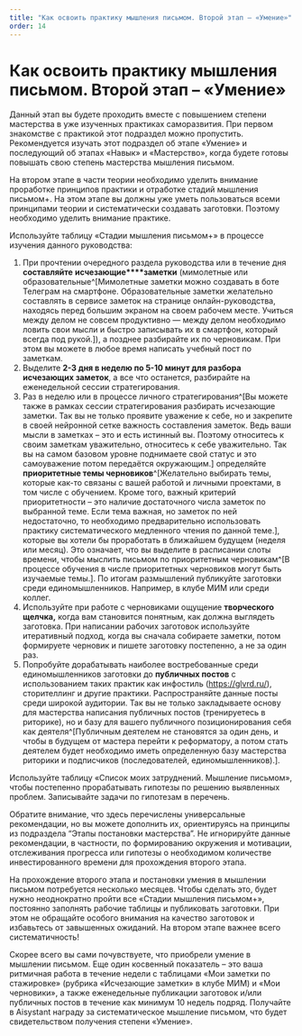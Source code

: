 ```yaml
---
title: "Как освоить практику мышления письмом. Второй этап – «Умение»"
order: 14
---
```


# Как освоить практику мышления письмом. Второй этап – «Умение»

Данный этап вы будете проходить вместе с повышением степени мастерства в уже изученных практиках саморазвития. При первом знакомстве с практикой этот подраздел можно пропустить. Рекомендуется изучать этот подраздел об этапе «Умение» и последующий об этапах «Навык» и «Мастерство», когда будете готовы повышать свою степень мастерства мышления письмом.

На втором этапе в части теории необходимо уделить внимание проработке принципов практики и отработке стадий мышления письмом+. На этом этапе вы должны уже уметь пользоваться всеми принципами теории и систематически создавать заготовки. Поэтому необходимо уделить внимание практике.

Используйте таблицу «Стадии мышления письмом+» в процессе изучения данного руководства:

1. При прочтении очередного раздела руководства или в течение дня **составляйте** **исчезающие****заметки** (мимолетные или образовательные^[Мимолетные заметки можно создавать в боте Телеграм на смартфоне. Образовательные заметки желательно составлять в сервисе заметок на странице онлайн-руководства, находясь перед большим экраном на своем рабочем месте. Учиться между делом не совсем продуктивно — между делом необходимо ловить свои мысли и быстро записывать их в смартфон, который всегда под рукой.]), а позднее разбирайте их по черновикам. При этом вы можете в любое время написать учебный пост по заметкам.
2. Выделите **2-3 дня в неделю по 5-10 минут для разбора исчезающих заметок**, а все что останется, разбирайте на еженедельной сессии стратегирования.
3. Раз в неделю или в процессе личного стратегирования^[Вы можете также в рамках сессии стратегирования разбирать исчезающие заметки. Так вы не только проявите уважение к себе, но и закрепите в своей нейронной сетке важность составления заметок. Ведь ваши мысли в заметках – это и есть истинный вы. Поэтому относитесь к своим заметкам уважительно, относитесь к себе уважительно. Так вы на самом базовом уровне поднимаете свой статус и это самоуважение потом передаётся окружающим.] определяйте **приоритетные темы черновиков**^[Желательно выбирать темы, которые как-то связаны с вашей работой и личными проектами, в том числе с обучением. Кроме того, важный критерий приоритетности – это наличие достаточного числа заметок по выбранной теме. Если тема важная, но заметок по ней недостаточно, то необходимо предварительно использовать практику систематического медленного чтения по данной теме.], которые вы хотели бы проработать в ближайшем будущем (неделя или месяц). Это означает, что вы выделите в расписании слоты времени, чтобы мыслить письмом по приоритетным черновикам^[В процессе обучения в числе приоритетных черновиков могут быть изучаемые темы.]. По итогам размышлений публикуйте заготовки среди единомышленников. Например, в клубе МИМ или среди коллег.
4. Используйте при работе с черновиками ощущение **творческого щелчка,** когда вам становится понятным, как должна выглядеть заготовка. При написании рабочих заготовок используйте итеративный подход, когда вы сначала собираете заметки, потом формируете черновик и пишете заготовку постепенно, а не за один раз.
5. Попробуйте дорабатывать наиболее востребованные среди единомышленников заготовки до **публичных постов** с использованием таких практик как инфостиль (https://glvrd.ru/), сторителлинг и другие практики. Распространяйте данные посты среди широкой аудитории. Так вы не только закладываете основу для мастерства написания публичных постов (тренируетесь в риторике), но и базу для вашего публичного позиционирования себя как деятеля^[Публичным деятелем не становятся за один день, и чтобы в будущем от мастера перейти к реформатору, а потом стать деятелем будет необходимо иметь определенную базу мастерства риторики и подписчиков (последователей, единомышленников).].

Используйте таблицу «Список моих затруднений. Мышление письмом», чтобы постепенно прорабатывать гипотезы по решению выявленных проблем. Записывайте задачи по гипотезам в перечень.

Обратите внимание, что здесь перечислены универсальные рекомендации, но вы можете дополнить их, ориентируясь на принципы из подраздела “Этапы постановки мастерства”. Не игнорируйте данные рекомендации, в частности, по формированию окружения и мотивации, отслеживания прогресса или гипотезы о необходимом количестве инвестированного времени для прохождения второго этапа.

На прохождение второго этапа и постановки умения в мышлении письмом потребуется несколько месяцев. Чтобы сделать это, будет нужно неоднократно пройти все «Стадии мышления письмом+», постоянно заполнять рабочие таблицы и публиковать заготовки. При этом не обращайте особого внимания на качество заготовок и избавьтесь от завышенных ожиданий. На втором этапе важнее всего систематичность!

Скорее всего вы сами почувствуете, что приобрели умение в мышлении письмом. Еще один косвенный показатель – это ваша ритмичная работа в течение недели с таблицами «Мои заметки по стажировке» (рубрика «Исчезающие заметки» в клубе МИМ) и «Мои черновики», а также еженедельные публикации заготовок и/или публичных постов в течение как минимум 10 недель подряд. Получайте в Aisystant награду за систематическое мышление письмом, что будет свидетельством получения степени «Умение».